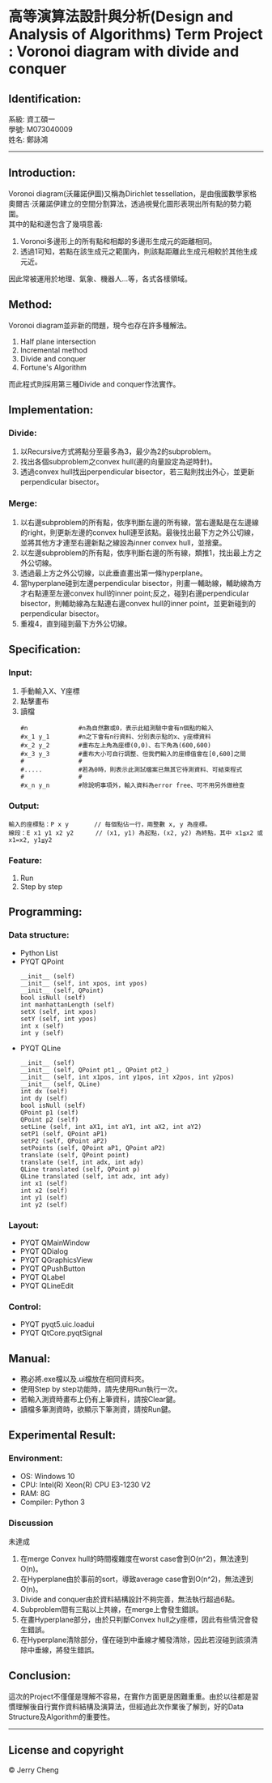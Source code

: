 # 高等演算法設計與分析(Design and Analysis of Algorithms) Term Project : Voronoi diagram with divide and conquer

## Identification:
系級: 資工碩一 </br>
學號: M073040009 </br>
姓名: 鄭詠鴻 </br>

---
## Introduction:
Voronoi diagram(沃羅諾伊圖)又稱為Dirichlet tessellation，是由俄國數學家格奧爾吉·沃羅諾伊建立的空間分割算法，透過視覺化圖形表現出所有點的勢力範圍。 </br>
其中的點和邊包含了幾項意義: </br>
1. Voronoi多邊形上的所有點和相鄰的多邊形生成元的距離相同。
2. 透過1可知，若點在該生成元之範圍內，則該點距離此生成元相較於其他生成元近。

因此常被運用於地理、氣象、機器人...等，各式各樣領域。 </br>

## Method:
Voronoi diagram並非新的問題，現今也存在許多種解法。
1. Half plane intersection
2. Incremental method
3. Divide and conquer
4. Fortune's Algorithm

而此程式則採用第三種Divide and conquer作法實作。 </br>

## Implementation:
### Divide:
1. 以Recursive方式將點分至最多為3，最少為2的subproblem。
2. 找出各個subproblem之convex hull(邊的向量設定為逆時針)。
3. 透過convex hull找出perpendicular bisector，若三點則找出外心，並更新perpendicular bisector。
### Merge:
1. 以右邊subproblem的所有點，依序判斷左邊的所有線，當右邊點是在左邊線的right，則更新左邊的convex hull連至該點。最後找出最下方之外公切線，並將其他方才連至右邊新點之線設為inner convex hull，並捨棄。
2. 以左邊subproblem的所有點，依序判斷右邊的所有線，類推1，找出最上方之外公切線。
3. 透過最上方之外公切線，以此垂直畫出第一條hyperplane。
4. 當hyperplane碰到左邊perpendicular bisector，則畫一輔助線，輔助線為方才右點連至左邊convex hull的inner point;反之，碰到右邊perpendicular bisector，則輔助線為左點連右邊convex hull的inner point，並更新碰到的perpendicular bisector。
5. 重複4，直到碰到最下方外公切線。

## Specification:
### Input:
1. 手動輸入X、Y座標
2. 點擊畫布
3. 讀檔
    ```
    #n              #n為自然數或0，表示此組測驗中會有n個點的輸入
    #x_1 y_1        #n之下會有n行資料、分別表示點的x、y座標資料
    #x_2 y_2        #畫布左上角為座標(0,0)、右下角為(600,600)
    #x_3 y_3        #畫布大小可自行調整、但我們輸入的座標值會在[0,600]之間
    #               #
    #.....          #若為0時，則表示此測試檔案已無其它待測資料、可結束程式
    #               #
    #x_n y_n        #除說明事項外，輸入資料為error free、可不用另外做檢查
    ```
### Output:
```
輸入的座標點：P x y       // 每個點佔一行，兩整數 x, y 為座標。
線段：E x1 y1 x2 y2      // (x1, y1) 為起點，(x2, y2) 為終點，其中 x1≦x2 或 x1=x2, y1≦y2
```
### Feature:
1. Run
2. Step by step

## Programming:
### Data structure:
- Python List
- PYQT QPoint
    ```
    __init__ (self)
    __init__ (self, int xpos, int ypos)
    __init__ (self, QPoint)
    bool isNull (self)
    int manhattanLength (self)
    setX (self, int xpos)
    setY (self, int ypos)
    int x (self)
    int y (self)
    ```
- PYQT QLine
    ```
    __init__ (self)
    __init__ (self, QPoint pt1_, QPoint pt2_)
    __init__ (self, int x1pos, int y1pos, int x2pos, int y2pos)
    __init__ (self, QLine)
    int dx (self)
    int dy (self)
    bool isNull (self)
    QPoint p1 (self)
    QPoint p2 (self)
    setLine (self, int aX1, int aY1, int aX2, int aY2)
    setP1 (self, QPoint aP1)
    setP2 (self, QPoint aP2)
    setPoints (self, QPoint aP1, QPoint aP2)
    translate (self, QPoint point)
    translate (self, int adx, int ady)
    QLine translated (self, QPoint p)
    QLine translated (self, int adx, int ady)
    int x1 (self)
    int x2 (self)
    int y1 (self)
    int y2 (self)
    ```
### Layout:
- PYQT QMainWindow
- PYQT QDialog
- PYQT QGraphicsView
- PYQT QPushButton
- PYQT QLabel
- PYQT QLineEdit
### Control:
- PYQT pyqt5.uic.loadui
- PYQT QtCore.pyqtSignal

## Manual:
- 務必將.exe檔以及.ui檔放在相同資料夾。
- 使用Step by step功能時，請先使用Run執行一次。
- 若輸入測資時畫布上仍有上筆資料，請按Clear鍵。
- 讀檔多筆測資時，欲顯示下筆測資，請按Run鍵。

## Experimental Result:
### Environment:
- OS: Windows 10
- CPU: Intel(R) Xeon(R) CPU E3-1230 V2
- RAM: 8G
- Compiler: Python 3
### Discussion
未達成
1. 在merge Convex hull的時間複雜度在worst case會到O(n^2)，無法達到O(n)。
2. 在Hyperplane由於事前的sort，導致average case會到O(n^2)，無法達到O(n)。
3. Divide and conquer由於資料結構設計不夠完善，無法執行超過6點。
4. Subproblem間有三點以上共線，在merge上會發生錯誤。
5. 在畫Hyperplane部分，由於只判斷Convex hull之y座標，因此有些情況會發生錯誤。
6. 在Hyperplane清除部分，僅在碰到中垂線才觸發清除，因此若沒碰到該須清除中垂線，將發生錯誤。

## Conclusion:
這次的Project不僅僅是理解不容易，在實作方面更是困難重重。由於以往都是習慣理解後自行實作資料結構及演算法，但經過此次作業後了解到，好的Data Structure及Algorithm的重要性。

---
## License and copyright
© Jerry Cheng
